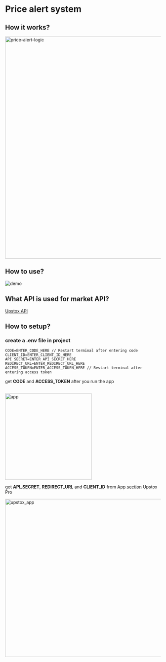 # Price alert system

## How it works?
<img width="720" alt="price-alert-logic" src="https://github.com/harsh-vardhhan/price-alert/assets/3825401/4abff4ab-91c6-4c69-af96-a257fd05116d">

## How to use?

![demo](https://github.com/harsh-vardhhan/price-alert/demo.svg)

## What API is used for market API?
[Upstox API](https://upstox.com/uplink/)

## How to setup?
### create a .env file in project<br/>

```
CODE=ENTER_CODE_HERE // Restart terminal after entering code
CLIENT_ID=ENTER_CLIENT_ID_HERE
API_SECRET=ENTER_API_SECRET_HERE
REDIRECT_URL=ENTER_REDIRECT_URL_HERE
ACCESS_TOKEN=ENTER_ACCESS_TOKEN_HERE // Restart terminal after entering access token
```

get **CODE** and **ACCESS_TOKEN** after you run the app

<br/><img width="280" alt="app" src="https://github.com/harsh-vardhhan/price-alert/assets/3825401/bccfcacf-8ce3-49ff-acde-463c5993d0e2">

get **API_SECRET**, **REDIRECT_URL** and **CLIENT_ID** from [App section](https://account.upstox.com/developer/apps) Upstox Pro

<img width="512" alt="upstox_app" src="https://github.com/harsh-vardhhan/price-alert/assets/3825401/dd563274-23c4-41aa-8a61-eed67a49f1ee">
